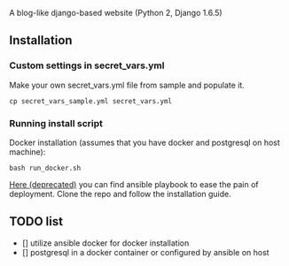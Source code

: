 A blog-like django-based website (Python 2, Django 1.6.5)

## Installation

### Custom settings in secret_vars.yml
Make your own secret_vars.yml file from sample and populate it.

```
cp secret_vars_sample.yml secret_vars.yml
```

### Running install script
Docker installation (assumes that you have docker and postgresql on host machine):
```
bash run_docker.sh
```

[Here (deprecated)](https://github.com/fernflower/ansible_django_steps) you can find ansible playbook to ease the pain of deployment. Clone the repo and follow the installation guide.


## TODO list
- [] utilize ansible docker for docker installation
- [] postgresql in a docker container or configured by ansible on host
